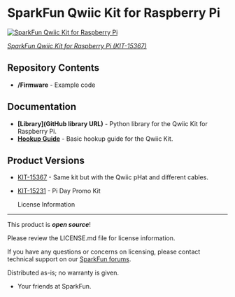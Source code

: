 SparkFun Qwiic Kit for Raspberry Pi
========================================

[![SparkFun Qwiic Kit for Raspberry Pi](https://cdn.sparkfun.com/assets/parts/1/3/9/1/2/15367-SparkFun_Qwiic_Kit_for_Raspberry_Pi-01.jpg)](https://cdn.sparkfun.com/assets/parts/1/3/9/1/2/15367-SparkFun_Qwiic_Kit_for_Raspberry_Pi-01.jpg)

[*SparkFun Qwiic Kit for Raspberry Pi (KIT-15367)*](https://www.sparkfun.com/products/15367)

<Basic description of the part.>
  
Repository Contents
-------------------
* **/Firmware** - Example code 

Documentation
--------------
* **[Library](GitHub library URL)** - Python library for the Qwiic Kit for Raspberry Pi.
* **[Hookup Guide](https://learn.sparkfun.com/tutorials/qwiic-kit-for-raspberry-pi-hookup-guide)** - Basic hookup guide for the Qwiic Kit.
  

Product Versions
----------------
* [KIT-15367](https://www.sparkfun.com/products/15367) - Same kit but with the Qwiic pHat and different cables. 
* [KIT-15231](https://www.sparkfun.com/products/retired/15231) - Pi Day Promo Kit
  
  License Information
-------------------

This product is _**open source**_! 

Please review the LICENSE.md file for license information. 

If you have any questions or concerns on licensing, please contact technical support on our [SparkFun forums](https://forum.sparkfun.com/viewforum.php?f=152).

Distributed as-is; no warranty is given.

- Your friends at SparkFun.

_<COLLABORATION CREDIT>_
